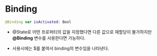 # Binding


```swift
@Binding var isActivated: Bool
```

- @State로 어떤 프로퍼티의 값을 지정했다면 다른 값으로 재할당이 불가하지만 **@Binding** 변수를 사용한다면 가능하다.

- 사용시에는 $를 붙여서 binding의 변수임을 나타낸다.



